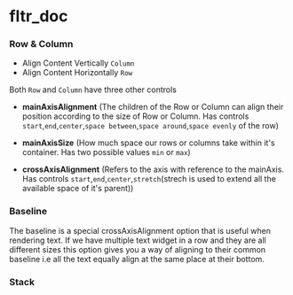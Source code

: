 # fltr_doc

### Row & Column

* Align Content Vertically `Column`
* Align Content Horizontally `Row`

Both `Row` and `Column` have three other controls 

* **mainAxisAlignment** (The children of the Row or Column can align their position according to the size of Row or Column. Has controls `start`,`end`,`center`,`space between`,`space around`,`space evenly` of the row)

* **mainAxisSize** (How much space our rows or columns take within it's container. Has two possible values `min` or `max`)

* **crossAxisAlignment**  (Refers to the axis with reference to the mainAxis. Has controls `start`,`end`,`center`,`stretch`(strech is used to extend all the available space of it's parent))


### Baseline
The baseline is a special crossAxisAlignment option that is useful when rendering text. If we have multiple text widget in a row and they are all different sizes this option gives you a way of aligning to their common baseline i.e all the text equally align at the same place at their bottom.


### Stack
